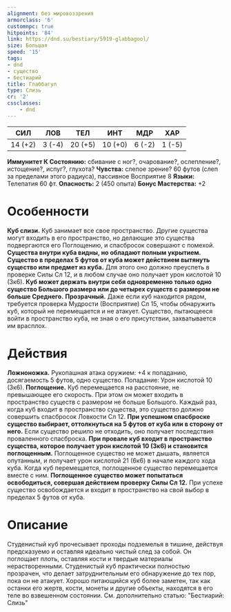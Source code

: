 ```yaml
---
alignment: без мировоззрения
armorclass: '6'
customnpc: true
hitpoints: '84'
link: https://dnd.su/bestiary/5919-glabbagool/
size: Большая
speed: '15'
tags:
- dnd
- существо
- бестиарий
title: Глаббагул
type: Слизь
cr: '2'
cssclasses:
    - dnd
---
```



| СИЛ | ЛОВ | ТЕЛ | ИНТ | МДР | ХАР |
|---|---|---|---|---|---|
| 14 (+2) | 3 (-4) | 20 (+5) | 10 (+0) | 6 (-2) | 1 (-5) |
**Иммунитет К Состоянию:** сбивание с ног?, очарование?, ослепление?, истощение?, испуг?, глухота?
**Чувства:** слепое зрение? 60 футов (слеп за пределами этого радиуса), пассивное Восприятие 8
**Языки:** Телепатия 60 фт.
**Опасность:** 2 (450 опыта)
**Бонус Мастерства:** +2


# Особенности
**Куб слизи.** Куб занимает все свое пространство. Другие существа могут входить в его пространство, но делающие это существа подвергаются его Поглощению, и спасбросок совершают с помехой.
**Существа внутри куба видны, но обладают полным укрытием.** 
**Существо в пределах 5 футов от куба может действием вытянуть существо или предмет из куба.** Для этого оно должно преуспеть в проверке Силы Сл 12, и в любом случае оно получает урон кислотой 10 (3к6).
**Куб может держать внутри себя одновременно только одно существо Большого размера или до четырех существ с размером не больше Среднего.** 
**Прозрачный.** Даже если куб находится рядом, требуется проверка Мудрости (Восприятие) Сл 15, чтобы обнаружить куб, который не перемещается и не атакует. Существо, пытающееся войти в пространство куба, не зная о его присутствии, захватывается им врасплох.


# Действия
**Ложноножка.** Рукопашная атака оружием: +4 к попаданию, досягаемость 5 футов, одно существо. Попадание: Урон кислотой 10 (3к6).
**Поглощение.** Куб перемещается на расстояние, не превышающее его скорость. При этом он может входить в пространство существ с размером не больше Большого. Каждый раз, когда куб входит в пространство существа, это существо должно совершить спасбросок Ловкости Сл 12.
**При успешном спасброске существо выбирает, оттолкнуться на 5 футов от куба или в сторону от него.** Если существо решило не отходить, оно получает последствия проваленного спасброска.
**При провале куб входит в пространство существа, которое получает урон кислотой 10 (3к6) и становится поглощенным.** Поглощенное существо не может дышать, является опутанным, и получает урон кислотой 21 (6к6) в начале каждого хода куба. Когда куб перемещается, поглощенное существо перемещается вместе с ним.
**Поглощенное существо может попытаться освободиться, совершая действием проверку Силы Сл 12.** При успехе существо освобождается и входит в пространство на свой выбор в пределах 5 футов от куба.


# Описание
Студенистый куб прочесывает проходы подземелья в тишине, действуя предсказуемо и оставляя идеально чистый след за собой. Он поглощает плоть, оставляя кости и твердые материалы нерастворенными. Студенистый куб практически полностью прозрачен, что делает затруднительным его обнаружение до тех пор, пока он не атакует. Хорошо питающийся куб более заметен, так как останки его жертв, кости, монеты и другие объекты, находятся в его теле во взвешенном состоянии. См. дополнительно статью: "Бестиарий: Слизь"